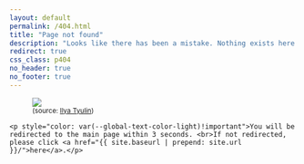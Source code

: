 ```yaml
---
layout: default
permalink: /404.html
title: "Page not found"
description: "Looks like there has been a mistake. Nothing exists here."
redirect: true
css_class: p404
no_header: true
no_footer: true
---
```


<div class="text-center">
    <figure>
        <img src="/{{ site.baseurl }}/assets/img/Vincent_vega_404.webp">
        <figcaption><small class="desc">(source: <a href="https://dribbble.com/shots/5592604-404-Illustration" target="_blank">Ilya Tyulin</a>)</small></figcaption>
    </figure>

    <p style="color: var(--global-text-color-light)!important">You will be redirected to the main page within 3 seconds. <br>If not redirected, please click <a href="{{ site.baseurl | prepend: site.url }}/">here</a>.</p>
</div>

